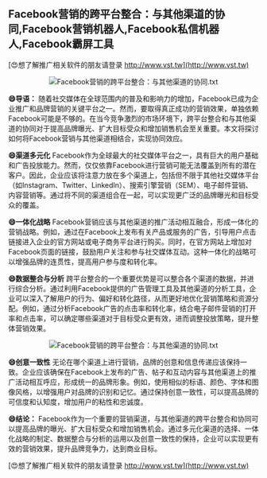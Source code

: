 ## **Facebook营销的跨平台整合：与其他渠道的协同,Facebook营销机器人,Facebook私信机器人,Facebook霸屏工具**

[😍想了解推广相关软件的朋友请登录 http://www.vst.tw](http://www.vst.tw)

 <center><img src="https://vst.tw/MP4/tuiguang/png/8.png" alt="Facebook营销的跨平台整合：与其他渠道的协同.txt"></center>

**😄导语：**
随着社交媒体在全球范围内的普及和影响力的增加，Facebook已成为企业推广和品牌营销的关键平台之一。然而，要取得真正成功的营销效果，单独依赖Facebook可能是不够的。在当今竞争激烈的市场环境下，跨平台整合和与其他渠道的协同对于提高品牌曝光、扩大目标受众和增加销售机会至关重要。本文将探讨如何将Facebook营销与其他渠道相结合，实现协同效应。

**😄渠道多元化**
Facebook作为全球最大的社交媒体平台之一，具有巨大的用户基础和广告投放能力。然而，仅仅依靠Facebook进行营销可能无法覆盖到所有的潜在客户。因此，企业应该将注意力放在多个渠道上，包括但不限于其他社交媒体平台（如Instagram、Twitter、LinkedIn）、搜索引擎营销（SEM）、电子邮件营销、内容营销等。通过将不同的渠道组合在一起，可以实现更广泛的品牌曝光和目标受众的覆盖。

**😄一体化战略**
Facebook营销应该与其他渠道的推广活动相互融合，形成一体化的营销战略。例如，通过在Facebook上发布有关产品或服务的广告，引导用户点击链接进入企业的官方网站或电子商务平台进行购买。同时，在官方网站上增加对Facebook页面的链接，鼓励用户关注和参与社交媒体互动。这种一体化的战略可以增强品牌的连贯性，提高用户参与度和转化率。

**😄数据整合与分析**
跨平台整合的一个重要优势是可以整合各个渠道的数据，并进行综合分析。通过利用Facebook提供的广告管理工具及其他渠道的分析工具，企业可以深入了解用户的行为、偏好和转化路径，从而更好地优化营销策略和资源分配。例如，通过分析Facebook广告的点击率和转化率，结合电子邮件营销的打开率和点击率，可以确定哪些渠道对于目标受众更有效，进而调整投放策略，提升整体营销效果。

 <center><img src="https://vst.tw/MP4/tuiguang/png/4.png" alt="Facebook营销的跨平台整合：与其他渠道的协同.txt"></center>

**😄创意一致性**
无论在哪个渠道上进行营销，品牌的创意和信息传递应该保持一致。企业应该确保在Facebook上发布的广告、帖子和互动内容与其他渠道上的推广活动相互呼应，形成统一的品牌形象。例如，使用相似的标语、颜色、字体和图像风格，以增强用户对品牌的识别和记忆。通过保持创意一致性，可以提高品牌的可信度和认知度，增加用户的粘性和忠诚度。

**😄结论：**
Facebook作为一个重要的营销渠道，与其他渠道的跨平台整合和协同可以提高品牌的曝光、扩大目标受众和增加销售机会。通过多元化渠道的选择、一体化战略的制定、数据整合与分析的运用以及创意一致性的保持，企业可以实现更有效的营销效果，提升品牌竞争力，达到商业目标。

[😍想了解推广相关软件的朋友请登录 http://www.vst.tw](http://www.vst.tw)




